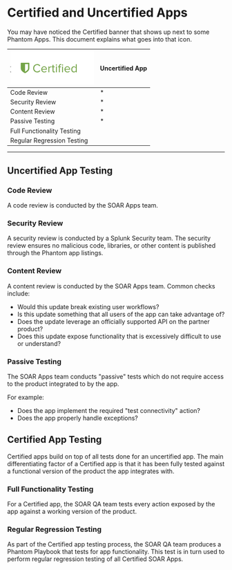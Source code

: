# Certified and Uncertified Apps

You may have noticed the Certified banner that shows up next to some Phantom Apps.  This document explains what goes into that icon.  

![Certified App Logo](Images/certified-app-logo.png)  | Uncertified App
------------- | -------------
Code Review  | *
Security Review  | *
Content Review  | *
Passive Testing  | *
Full Functionality Testing |
Regular Regression Testing |	

***

## Uncertified App Testing 
	
### Code Review
A code review is conducted by the SOAR Apps team.  

### Security Review
A security review is conducted by a Splunk Security team. The security review ensures no malicious code, libraries, or other content is published through the Phantom app listings.

### Content Review
A content review is conducted by the SOAR Apps team.  Common checks include:

* Would this update break existing user workflows?
* Is this update something that all users of the app can take advantage of?
* Does the update leverage an officially supported API on the partner product?
* Does this update expose functionality that is excessively difficult to use or understand?

### Passive Testing
The SOAR Apps team conducts "passive" tests which do not require access to the product integrated to by the app.

For example:

* Does the app implement the required "test connectivity" action?
* Does the app properly handle exceptions?

## Certified App Testing
Certified apps build on top of all tests done for an uncertified app.  The main differentiating factor of a Certified app is that it has been fully tested against a functional version of the product the app integrates with.  

### Full Functionality Testing
For a Certified app, the SOAR QA team tests every action exposed by the app against a working version of the product.  

### Regular Regression Testing
As part of the Certified app testing process, the SOAR QA team produces a Phantom Playbook that tests for app functionality.  This test is in turn used to perform regular regression testing of all Certified SOAR Apps.

